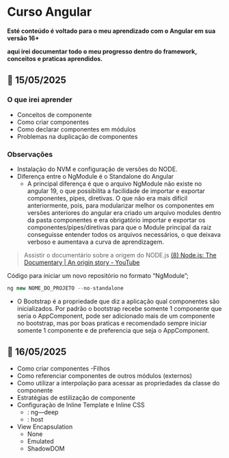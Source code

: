 # Curso Angular

**Esté conteúdo é voltado para o meu aprendizado com o Angular em sua versão 16+**

**aqui irei documentar todo o meu progresso dentro do framework, conceitos e praticas aprendidos.**

## 📅 15/05/2025

### O que irei aprender

- Conceitos de componente
- Como criar componentes
- Como declarar componentes em módulos
- Problemas na duplicação de componentes

### Observações

- Instalação do NVM e configuração de versões do NODE.
- Diferença entre o NgModule é o Standalone do Angular
  - A principal diferença é que o arquivo NgModule não existe no angular 19, o que possibilita a facilidade de importar e exportar componentes, pipes, diretivas. O que não era mais difícil anteriormente, pois, para modularizar melhor os componentes em versões anteriores do angular era criado um arquivo modules dentro da pasta componentes e era obrigatório importar e exportar os componentes/pipes/diretivas para que o Module principal da raiz conseguisse entender todos os arquivos necessários, o que deixava verboso e aumentava a curva de aprendizagem.

> Assistir o documentário sobre a origem do NODE.js [(8) Node.js: The Documentary | An origin story - YouTube](https://www.youtube.com/watch?v=LB8KwiiUGy0)

Código para iniciar um novo repositório no formato “NgModule”;

```jsx
ng new NOME_DO_PROJETO --no-standalone
```

- O Bootstrap é a propriedade que diz a aplicação qual componentes são inicializados. Por padrão o bootstrap recebe somente 1 componente que seria o AppComponent, pode ser adicionado mais de um componente no bootstrap, mas por boas praticas e recomendado sempre iniciar somente 1 componente e de preferencia que seja o AppComponent.

## 📅 16/05/2025

- Como criar componentes -Filhos
- Como referenciar componentes de outros módulos (externos)
- Como utilizar a interpolação para acessar as propriedades da classe do componente
- Estratégias de estilização de componente
- Configuração de Inline Template e Inline CSS
  - : ng—deep
  - : host
- View Encapsulation
  - None
  - Emulated
  - ShadowDOM
